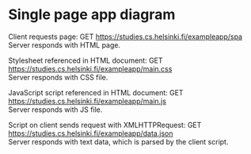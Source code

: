 # Single page app diagram

Client requests page: GET <https://studies.cs.helsinki.fi/exampleapp/spa>  
Server responds with HTML page.

Stylesheet referenced in HTML document: GET <https://studies.cs.helsinki.fi/exampleapp/main.css>  
Server responds with CSS file.

JavaScript script referenced in HTML document: GET <https://studies.cs.helsinki.fi/exampleapp/main.js>  
Server responds with JS file.

Script on client sends request with XMLHTTPRequest: GET <https://studies.cs.helsinki.fi/exampleapp/data.json>  
Server responds with text data, which is parsed by the client script.  
